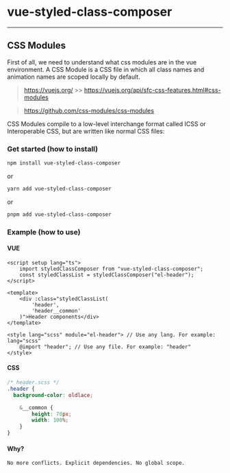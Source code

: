 # vue-styled-class-composer

---

## CSS Modules

First of all, we need to understand what css modules are in the vue environment. A CSS Module is a CSS file in which all class names and animation names are scoped locally by default.

> https://vuejs.org/ >> https://vuejs.org/api/sfc-css-features.html#css-modules

> https://github.com/css-modules/css-modules


CSS Modules compile to a low-level interchange format called ICSS or Interoperable CSS, but are written like normal CSS files:


### Get started (how to install)

```bash
npm install vue-styled-class-composer
```

or

```bash
yarn add vue-styled-class-composer
```

or

```bash
pnpm add vue-styled-class-composer
```

### Example (how to use)

#### VUE
```vue
<script setup lang="ts">
    import styledClassComposer from "vue-styled-class-composer";
    const styledClassList = styledClassComposer("el-header");
</script>

<template>
    <div :class="styledClassList(
        'header',
        'header__common'
    )">Header components</div>
</template>

<style lang="scss" module="el-header"> // Use any lang. For example: lang="scss"
    @import "header"; // Use any file. For example: "header"
</style>
```

#### CSS
```scss
/* header.scss */
.header {
  background-color: oldlace;

    &__common {
        height: 70px;
        width: 100%;
    }
}
```

#### Why?

`No more conflicts. Explicit dependencies. No global scope.`
